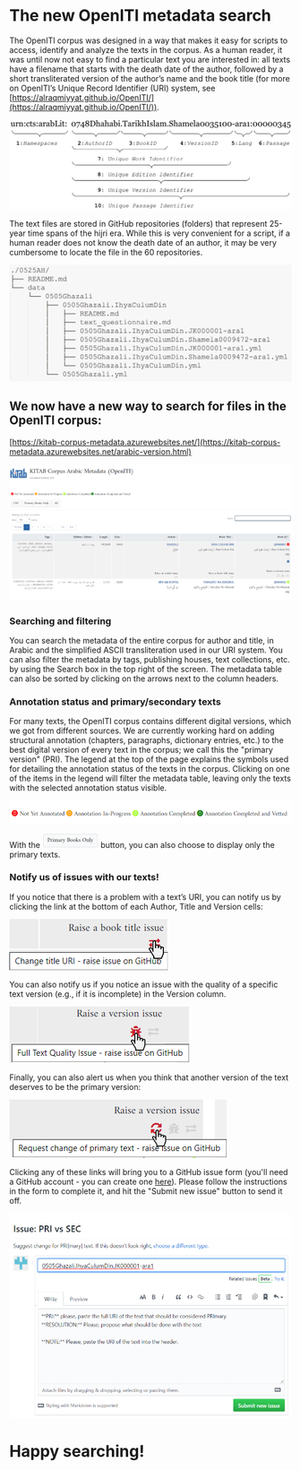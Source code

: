 # The new OpenITI metadata search

The OpenITI corpus was designed in a way that makes it easy for scripts to access, identify and analyze the texts in the corpus. As a human reader, it was until now not easy to find a particular text you are interested in: all texts have a filename that starts with the death date of the author, followed by a short transliterated version of the author’s name and the book title (for more on OpenITI’s Unique Record Identifier (URI) system, see [https://alraqmiyyat.github.io/OpenITI/](https://alraqmiyyat.github.io/OpenITI/)).

![OpenITI Unique Record Identifiers](img/OpenITI_CTS_URI.png)

The text files are stored in GitHub repositories (folders) that represent 25-year time spans of the hijri era. While this is very convenient for a script, if a human reader does not know the death date of an author, it may be very cumbersome to locate the file in the 60 repositories. 

![OpenITI folder system](img/OpenITI_folder_system.png)

## We now have a new way to search for files in the OpenITI corpus: 

[https://kitab-corpus-metadata.azurewebsites.net/](https://kitab-corpus-metadata.azurewebsites.net/arabic-version.html)

![Metadata search page](img/Metadata_search_page.png)

### Searching and filtering

You can search the metadata of the entire corpus for author and title, in Arabic and the simplified ASCII transliteration used in our URI system. You can also filter the metadata by tags, publishing houses, text collections, etc. by using the Search box in the top right of the screen. The metadata table can also be sorted by clicking on the arrows next to the column headers. 

### Annotation status and primary/secondary texts

For many texts, the OpenITI corpus contains different digital versions, which we got from different sources. We are currently working hard on adding structural annotation (chapters, paragraphs, dictionary entries, etc.) to the best digital version of every text in the corpus; we call this the "primary version" (PRI). The legend at the top of the page explains the symbols used for detailing the annotation status of the texts in the corpus. Clicking on one of the items in the legend will filter the metadata table, leaving only the texts with the selected annotation status visible.

![annotation status](img/annotation_status.png)

With the ![primary books only button](img/primary_books_button.png) button, you can also choose to display only the primary texts. 

### Notify us of issues with our texts!

If you notice that there is a problem with a text’s URI, you can notify us by clicking the link at the bottom of each Author, Title and Version cells:

![book issue](img/title_issue.png)

You can also notify us if you notice an issue with the quality of a specific text version (e.g., if it is incomplete) in the Version column.

![version issue](img/version_issue.png)

Finally, you can also alert us when you think that another version of the text deserves to be the primary version: 

![primary/secondary issue](img/primary_issue.png)

Clicking any of these links will bring you to a GitHub issue form (you'll need a GitHub account - you can create one [here](www.github.com)). Please follow the instructions in the form to complete it, and hit the "Submit new issue" button to send it off. 

![GitHub issue form](img/GithubIssueForm.png)

# Happy searching!

